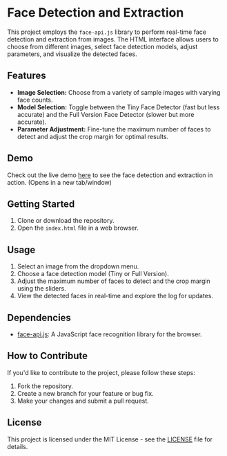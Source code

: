 # Face Detection and Extraction

This project employs the `face-api.js` library to perform real-time face detection and extraction from images. The HTML interface allows users to choose from different images, select face detection models, adjust parameters, and visualize the detected faces.

## Features

- **Image Selection:** Choose from a variety of sample images with varying face counts.
- **Model Selection:** Toggle between the Tiny Face Detector (fast but less accurate) and the Full Version Face Detector (slower but more accurate).
- **Parameter Adjustment:** Fine-tune the maximum number of faces to detect and adjust the crop margin for optimal results.

## Demo

Check out the live demo [here](https://yeerock.000webhostapp.com/face-extractor/index.html) to see the face detection and extraction in action. (Opens in a new tab/window)


## Getting Started

1. Clone or download the repository.
2. Open the `index.html` file in a web browser.

## Usage

1. Select an image from the dropdown menu.
2. Choose a face detection model (Tiny or Full Version).
3. Adjust the maximum number of faces to detect and the crop margin using the sliders.
4. View the detected faces in real-time and explore the log for updates.

## Dependencies

- [face-api.js](https://github.com/justadudewhohacks/face-api.js): A JavaScript face recognition library for the browser.

## How to Contribute

If you'd like to contribute to the project, please follow these steps:

1. Fork the repository.
2. Create a new branch for your feature or bug fix.
3. Make your changes and submit a pull request.

## License

This project is licensed under the MIT License - see the [LICENSE](LICENSE) file for details.
